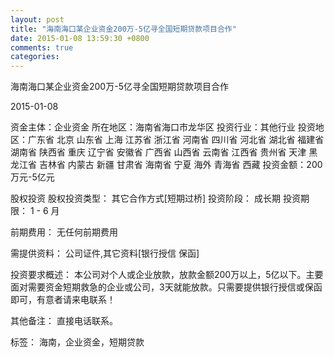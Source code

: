```yaml
---
layout: post
title: "海南海口某企业资金200万-5亿寻全国短期贷款项目合作"
date: 2015-01-08 13:59:30 +0800
comments: true
categories: 
---
```

海南海口某企业资金200万-5亿寻全国短期贷款项目合作



2015-01-08

资金主体：企业资金
所在地区：海南省海口市龙华区
投资行业：其他行业
投资地区：广东省 北京 山东省 上海 江苏省 浙江省 河南省 四川省 河北省 湖北省 福建省 湖南省 陕西省 重庆 辽宁省 安徽省 广西省 山西省 云南省 江西省 贵州省 天津 黑龙江省 吉林省 内蒙古 新疆 甘肃省 海南省 宁夏 海外 青海省 西藏
投资金额：200万元-5亿元

股权投资
股权投资类型：
                            其它合作方式[短期过桥] 
                                                                                投资阶段：
                            成长期 
                                                                                                                                        投资期限：
                            1 - 6 月

前期费用：
无任何前期费用

需提供资料：
公司证件,其它资料[银行授信  保函]

投资要求概述：
本公司对个人或企业放款，放款金额200万以上，5亿以下。主要面对需要资金短期救急的企业或公司，3天就能放款。只需要提供银行授信或保函即可，有意者请来电联系！

其他备注：
直接电话联系。

标签：
海南，企业资金，短期贷款

